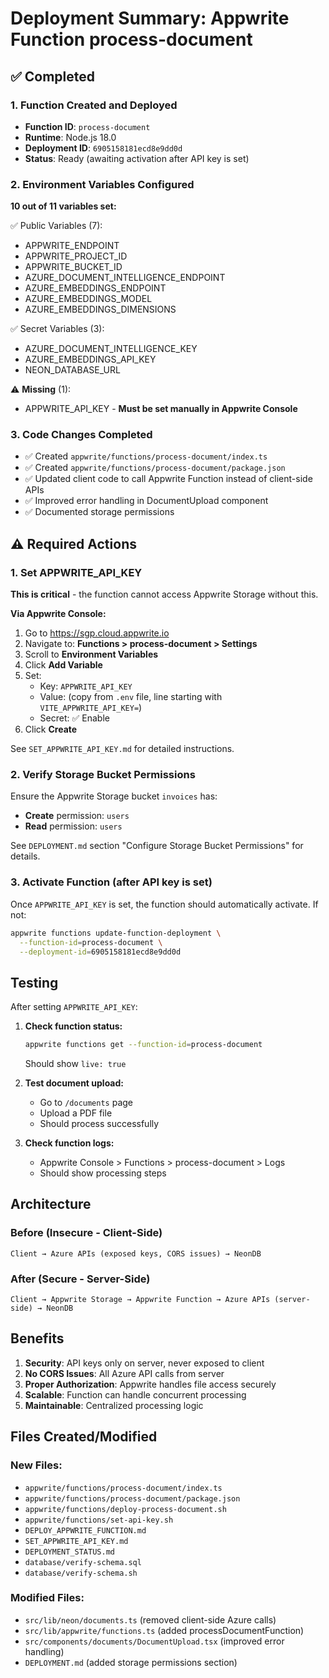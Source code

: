 # Deployment Summary: Appwrite Function process-document

## ✅ Completed

### 1. Function Created and Deployed
- **Function ID**: `process-document`
- **Runtime**: Node.js 18.0
- **Deployment ID**: `6905158181ecd8e9dd0d`
- **Status**: Ready (awaiting activation after API key is set)

### 2. Environment Variables Configured

**10 out of 11 variables set:**

✅ Public Variables (7):
- APPWRITE_ENDPOINT
- APPWRITE_PROJECT_ID
- APPWRITE_BUCKET_ID
- AZURE_DOCUMENT_INTELLIGENCE_ENDPOINT
- AZURE_EMBEDDINGS_ENDPOINT
- AZURE_EMBEDDINGS_MODEL
- AZURE_EMBEDDINGS_DIMENSIONS

✅ Secret Variables (3):
- AZURE_DOCUMENT_INTELLIGENCE_KEY
- AZURE_EMBEDDINGS_API_KEY
- NEON_DATABASE_URL

⚠️ **Missing** (1):
- APPWRITE_API_KEY - **Must be set manually in Appwrite Console**

### 3. Code Changes Completed
- ✅ Created `appwrite/functions/process-document/index.ts`
- ✅ Created `appwrite/functions/process-document/package.json`
- ✅ Updated client code to call Appwrite Function instead of client-side APIs
- ✅ Improved error handling in DocumentUpload component
- ✅ Documented storage permissions

## ⚠️ Required Actions

### 1. Set APPWRITE_API_KEY
**This is critical** - the function cannot access Appwrite Storage without this.

**Via Appwrite Console:**
1. Go to https://sgp.cloud.appwrite.io
2. Navigate to: **Functions > process-document > Settings**
3. Scroll to **Environment Variables**
4. Click **Add Variable**
5. Set:
   - Key: `APPWRITE_API_KEY`
   - Value: (copy from `.env` file, line starting with `VITE_APPWRITE_API_KEY=`)
   - Secret: ✅ Enable
6. Click **Create**

See `SET_APPWRITE_API_KEY.md` for detailed instructions.

### 2. Verify Storage Bucket Permissions
Ensure the Appwrite Storage bucket `invoices` has:
- **Create** permission: `users`
- **Read** permission: `users`

See `DEPLOYMENT.md` section "Configure Storage Bucket Permissions" for details.

### 3. Activate Function (after API key is set)
Once `APPWRITE_API_KEY` is set, the function should automatically activate. If not:
```bash
appwrite functions update-function-deployment \
  --function-id=process-document \
  --deployment-id=6905158181ecd8e9dd0d
```

## Testing

After setting `APPWRITE_API_KEY`:

1. **Check function status:**
   ```bash
   appwrite functions get --function-id=process-document
   ```
   Should show `live: true`

2. **Test document upload:**
   - Go to `/documents` page
   - Upload a PDF file
   - Should process successfully

3. **Check function logs:**
   - Appwrite Console > Functions > process-document > Logs
   - Should show processing steps

## Architecture

### Before (Insecure - Client-Side)
```
Client → Azure APIs (exposed keys, CORS issues) → NeonDB
```

### After (Secure - Server-Side)
```
Client → Appwrite Storage → Appwrite Function → Azure APIs (server-side) → NeonDB
```

## Benefits

1. **Security**: API keys only on server, never exposed to client
2. **No CORS Issues**: All Azure API calls from server
3. **Proper Authorization**: Appwrite handles file access securely
4. **Scalable**: Function can handle concurrent processing
5. **Maintainable**: Centralized processing logic

## Files Created/Modified

### New Files:
- `appwrite/functions/process-document/index.ts`
- `appwrite/functions/process-document/package.json`
- `appwrite/functions/deploy-process-document.sh`
- `appwrite/functions/set-api-key.sh`
- `DEPLOY_APPWRITE_FUNCTION.md`
- `SET_APPWRITE_API_KEY.md`
- `DEPLOYMENT_STATUS.md`
- `database/verify-schema.sql`
- `database/verify-schema.sh`

### Modified Files:
- `src/lib/neon/documents.ts` (removed client-side Azure calls)
- `src/lib/appwrite/functions.ts` (added processDocumentFunction)
- `src/components/documents/DocumentUpload.tsx` (improved error handling)
- `DEPLOYMENT.md` (added storage permissions section)

